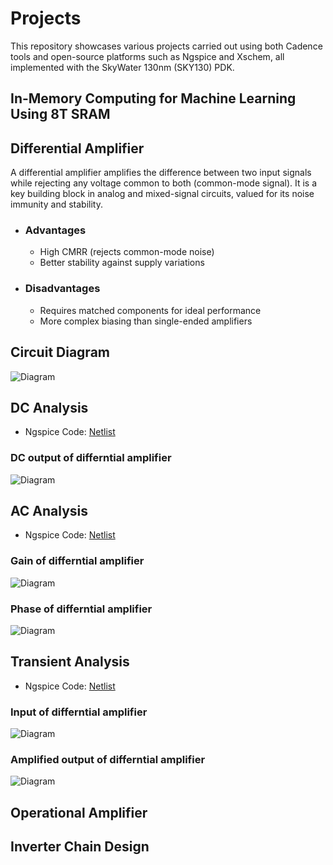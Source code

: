 # Projects
This repository showcases various projects carried out using both Cadence tools and open-source platforms such as Ngspice and Xschem, all implemented with the SkyWater 130nm (SKY130) PDK.
## In-Memory Computing for Machine Learning Using 8T SRAM

## Differential Amplifier
A differential amplifier amplifies the difference between two input signals while rejecting any voltage common to both (common-mode signal). It is a key building block in analog and mixed-signal circuits, valued for its noise immunity and stability.
- ### Advantages
  - High CMRR (rejects common-mode noise)
  - Better stability against supply variations
- ### Disadvantages
  - Requires matched components for ideal performance
  - More complex biasing than single-ended amplifiers
## Circuit Diagram
![Diagram](docs/ckt_dia_differ_amp.jpeg)

## DC Analysis
- Ngspice Code: [Netlist](netlist/Diff_Amp/DC_Analysis.sp)
### DC output of differntial amplifier
![Diagram](docs/DC_diff.png)

## AC Analysis
- Ngspice Code: [Netlist](netlist/Diff_Amp/AC_Analysis.sp)
### Gain of differntial amplifier
![Diagram](docs/gain_diff.png)
### Phase of differntial amplifier
![Diagram](docs/phase_differ.png)

## Transient Analysis
- Ngspice Code: [Netlist](netlist/Diff_Amp/Tran_Analysis.sp)
### Input of differntial amplifier
![Diagram](docs/ip_ac_differ.png)
### Amplified output of differntial amplifier
![Diagram](docs/op_ac_differn.png)

## Operational Amplifier
## Inverter Chain Design
